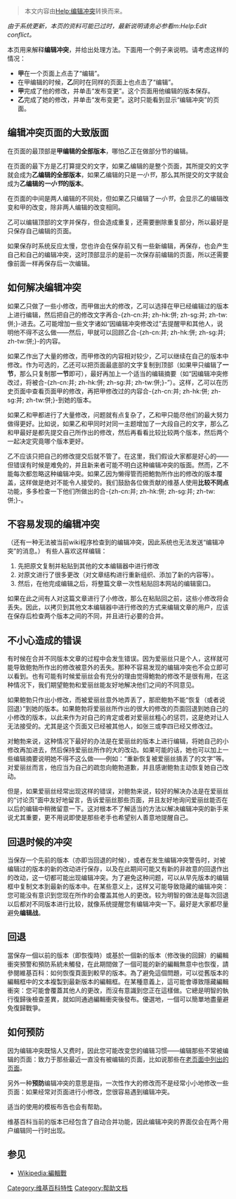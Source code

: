 > 本文内容由[Help:编辑冲突](https://zh.wikipedia.org/wiki/Help:编辑冲突)转换而来。


*由于系统更新，本页的资料可能已过时，最新说明请务必参看m:Help:Edit conflict。*

本页用来解释**编辑冲突**，并给出处理方法。下面用一个例子来说明。请考虑这样的情况：

  - **甲**在一个页面上点击了“编辑”。
  - 在甲编辑的时候，**乙**同时在同样的页面上也点击了“编辑”。
  - **甲**完成了他的修改，并单击“发布变更”。这个页面用他编辑的版本保存。
  - **乙**完成了她的修改，并单击“发布变更”。这时只能看到显示“编辑冲突”的页面。

## 编辑冲突页面的大致版面

在页面的最顶部是**甲编辑的全部版本**，哪怕乙正在做部分节的编辑。

在页面的最下方是乙打算提交的文字，如果乙编辑的是整个页面，其所提交的文字就会成为**乙编辑的全部版本**，如果乙编辑的只是*一小节*，那么其所提交的文字就会成为**乙编辑的*一小节*的版本**。

在页面的中间是两人编辑的不同处，但如果乙只编辑了*一小节*，会显示乙的编辑改变和甲的改变，除非两人编辑的改变相同。

乙可以编辑顶部的文字并保存，但会造成重复，还需要删除重复部分，所以最好是只保存自己编辑的页面。

如果保存时系统反应太慢，您也许会在保存前又有一些新编辑，再保存，也会产生自己和自己的编辑冲突，这时顶部显示的是前一次保存前编辑的页面，所以还需要像前面一样再保存后一次编辑。

## 如何解决编辑冲突

如果乙只做了一些小修改，而甲做出大的修改，乙可以选择在甲已经编辑过的版本上进行编辑，然后把自己的修改文字再合-{zh-cn:并; zh-hk:併; zh-sg:并; zh-tw:併;}-进去。乙可能增加一些文字诸如“因编辑冲突修改过”去提醒甲和其他人，说明他不得不这么做——然后，甲就可以回顾乙合-{zh-cn:并; zh-hk:併; zh-sg:并; zh-tw:併;}-的内容。

如果乙作出了大量的修改，而甲修改的内容相对较少，乙可以继续在自己的版本中修改。作为可选的，乙还可以把页面最底部的文字复制到顶部（如果甲只编辑了**一节**，那么只复制那**一节**即可），最好再加上一个适当的编辑摘要（如“因编辑冲突修改过，将被合-{zh-cn:并; zh-hk:併; zh-sg:并; zh-tw:併;}-”）。这样，乙可以在历史页面中查看页面甲的修改，再把甲修改过的内容合-{zh-cn:并; zh-hk:併; zh-sg:并; zh-tw:併;}-到她的版本。

如果乙和甲都进行了大量修改，问题就有点复杂了，乙和甲只能尽他们的最大努力做得更好。比如说，如果乙和甲同时对同一主题增加了一大段自己的文字，那么乙和甲最好是都先提交自己所作出的修改，然后再看看比较比较两个版本，然后两个一起决定究竟哪个版本更好。

乙不应该只把自己的修改提交后就不管了。在这里，我们假设大家都是好心的——但错误有时候是难免的，并且新来者可能不明白这种编辑冲突的版面。然而，乙不能每次都忽略这种编辑冲突。如果乙因为懒得管而把鮑勃所作出的修改的版本覆盖，这样做是绝对不能令人接受的。我们鼓励各位做贡献的维基人使用**比较不同点**功能，多多检查一下他们所做出的合-{zh-cn:并; zh-hk:併; zh-sg:并; zh-tw:併;}-。

## 不容易发现的编辑冲突

（还有一种无法被当前wiki程序检查到的编辑冲突，因此系统也无法发送“编辑冲突”的消息。）
有些人喜欢这样编辑：

1.  先把原文复制并粘贴到其他的文本编辑器中进行修改
2.  对原文进行了很多更改（对文章结构进行重新组织、添加了新的内容等）。
3.  然后，在他完成编辑之后，将整篇文章一次性粘贴回本网站的编辑窗口。

如果在此之间有人对这篇文章进行了小修改，那么在粘贴回之前，这些小修改将会丢失。因此，以拷贝到其他文本编辑器中进行修改的方式来编辑文章的用户，应该在保存后检查两个版本之间的不同，并且进行必要的合并。

## 不小心造成的错误

有时候在合并不同版本文章的过程中会发生错误。因为爱丽丝只是个人，这样就可能导致鲍勃所作出的修改被意外的丢失。那种不容易发现的编辑冲突也不会立即可以看到。也有可能有时候爱丽丝会有充分的理由觉得鮑勃的修改不是很有用，在这种情况下，我们期望鲍勃和爱丽丝能友好地解决他们之间的不同意见。

如果鲍勃只作出小修改，而被爱丽丝意外地弄丢了，那麽鲍勃不能“恢复（或者说回退）”到她的版本。如果鲍勃将爱丽丝所作出的很大的修改的页面回退到她自己的小修改的版本，以此来作为对自己的肯定或者对爱丽丝粗心的惩罚，这是绝对让人无法接受的。尤其是这个页面又已经被其他人，如张三或李四已经又修改过。

对鮑勃来说，这种情况下最好的办法是在爱丽丝的版本上进行编辑，将她自己的小修改再加进去，然后保持爱丽丝所作的大的改动。如果可能的话，她也可以加上一些编辑摘要说明她不得不这么做——例如：“重新恢复被爱丽丝搞丢了的文字”等。对爱丽丝而言，他应当为自己的疏忽向鲍勃道歉，并且感谢鲍勃主动恢复她自己改动。

但是，如果爱丽丝经常出现这样的错误，对鲍勃来说，较好的解决办法是在爱丽丝的“讨论页”面中友好地留言，告诉爱丽丝那些页面，并且友好地询问爱丽丝能否在以后的编辑中稍微留意一下。这对根本不了解适当的方法以解决编辑冲突的新手来说尤其重要，更不用说即使是那些老手也希望别人善意地提醒自己。

## 回退时候的冲突

当保存一个先前的版本（亦即当回退的时候），或者在发生编辑冲突警告时，对被编辑过的版本的新的改动进行保存，以及在此期间可能又有新的非故意的回退作出的改动，这一切都可能出现编辑冲突。为了避免这种问题，可以从早先版本的编辑框中复制文本到最新的版本中。在某些意义上，这样又可能导致隐藏的编辑冲突：您可能没有意识到您现在所作的会覆盖其他人的更改。较为明智的做法是每次回退以后都对不同版本进行比较，就像系统提醒您有编辑冲突一下。最好是大家都尽量避免**编辑战**。

## 回退

當保存一個以前的版本（即恢復時）或基於一個新的版本（修改後的回歸）的編輯衝突預警和預防系統未觸發，在此期間做了一個可能的新的編輯無意中也恢復，請參閱維基百科：如何恢復頁面到較早的版本。為了避免這個問題，可以從舊版本的編輯框中的文本複製到最新版本的編輯框。在某種意義上，這可能會導致隱藏編輯衝突：您可能會覆蓋其他人的更改，而沒有意識到您正在這樣做。它總是明智的執行復歸後檢查差異，就如同通過編輯衝突後發布。優選地，一個可以簡單地盡量避免復歸戰爭。

## 如何预防

因为编辑冲突既恼人又费时，因此您可能改变您的编辑习惯——编辑那些不常被编辑的页面：致力于那些最近一直没有被编辑的页面，比如说那些在[老页面中列出的页面](https://zh.wikipedia.org/wiki/Special:Ancientpages "wikilink")。

另外一种**预防**编辑冲突的意思是指，一次性作大的修改而不是经常小小地修改一些页面：如果经常对页面进行小修改，您很容易遇到编辑冲突。

适当的使用的模板布告也会有帮助。

维基百科当前的版本已经包含了自动合并功能，因此编辑冲突的界面仅会在两个用户编辑同一行时出现。

## 参见

  - [Wikipedia:編輯戰](https://zh.wikipedia.org/wiki/Wikipedia:編輯戰 "wikilink")

[Category:维基百科特性](https://zh.wikipedia.org/wiki/Category:维基百科特性 "wikilink") [Category:帮助文档](https://zh.wikipedia.org/wiki/Category:帮助文档 "wikilink")